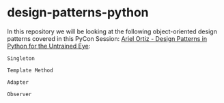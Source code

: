 # design-patterns-python


In this repository we will be looking at the following object-oriented design patterns covered in this PyCon Session: [Ariel Ortiz - Design Patterns in Python for the Untrained Eye](https://www.youtube.com/watch?v=o1FZ_Bd4DSM&t=7384s):

    Singleton

    Template Method

    Adapter

    Observer

